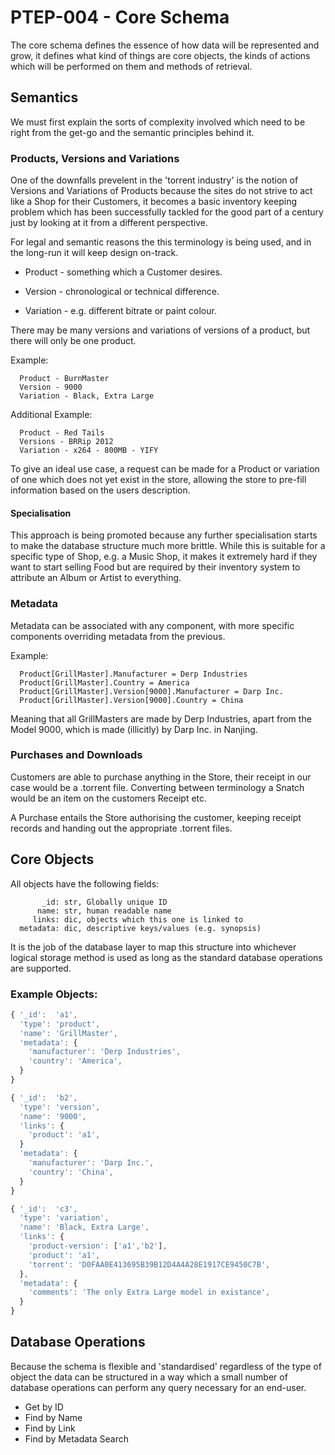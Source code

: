 # PTEP-004 - Core Schema

The core schema defines the essence of how data will be represented 
and grow, it defines what kind of things are core objects, the kinds
of actions which will be performed on them and methods of retrieval.

## Semantics

We must first explain the sorts of complexity involved which need
to be right from the get-go and the semantic principles behind it.

### Products, Versions and Variations

One of the downfalls prevelent in the 'torrent industry' is the notion
of Versions and Variations of Products because the sites do not strive
to act like a Shop for their Customers, it becomes a basic inventory
keeping problem which has been successfully tackled for the good part
of a century just by looking at it from a different perspective.

For legal and semantic reasons the this terminology is being used, and
in the long-run it will keep design on-track.

 * Product - something which a Customer desires.

 * Version - chronological or technical difference.

 * Variation - e.g. different bitrate or paint colour.

There may be many versions and variations of versions of a product,
but there will only be one product.

Example:

```
  Product - BurnMaster
  Version - 9000
  Variation - Black, Extra Large
```

Additional Example:

```
  Product - Red Tails
  Versions - BRRip 2012
  Variation - x264 - 800MB - YIFY
```

To give an ideal use case, a request can be made for a Product or 
variation of one which does not yet exist in the store, allowing 
the store to pre-fill information based on the users description.


#### Specialisation

This approach is being promoted because any further specialisation
starts to make the database structure much more brittle. While this
is suitable for a specific type of Shop, e.g. a Music Shop, it makes
it extremely hard if they want to start selling Food but are required
by their inventory system to attribute an Album or Artist to everything.


### Metadata

Metadata can be associated with any component, with more specific
components overriding metadata from the previous.

Example:

```
  Product[GrillMaster].Manufacturer = Derp Industries
  Product[GrillMaster].Country = America
  Product[GrillMaster].Version[9000].Manufacturer = Darp Inc.
  Product[GrillMaster].Version[9000].Country = China
```

Meaning that all GrillMasters are made by Derp Industries, apart from 
the Model 9000, which is made (illicitly) by Darp Inc. in Nanjing. 


### Purchases and Downloads

Customers are able to purchase anything in the Store, their receipt in
our case would be a .torrent file. Converting between terminology a
Snatch would be an item on the customers Receipt etc.

A Purchase entails the Store authorising the customer, keeping receipt
records and handing out the appropriate .torrent files.


## Core Objects

All objects have the following fields:
```
       _id: str, Globally unique ID
      name: str, human readable name
     links: dic, objects which this one is linked to
  metadata: dic, descriptive keys/values (e.g. synopsis)
```

It is the job of the database layer to map this structure into whichever logical
storage method is used as long as the standard database operations are supported.

### Example Objects:

```javascript
{ '_id':  'a1',
  'type': 'product',
  'name': 'GrillMaster',
  'metadata': {
    'manufacturer': 'Derp Industries',
    'country': 'America',
  }
}

{ '_id':  'b2',
  'type': 'version',
  'name': '9000',
  'links': {
    'product': 'a1',
  }  
  'metadata': {
    'manufacturer': 'Darp Inc.',
    'country': 'China',
  }
}

{ '_id':  'c3',
  'type': 'variation',
  'name': 'Black, Extra Large',
  'links': {
    'product-version': ['a1','b2'],
    'product': 'a1',
    'torrent': 'D0FAA0E413695B39B12D4A4A28E1917CE9450C7B',
  },
  'metadata': {
    'comments': 'The only Extra Large model in existance',
  }
}
```

## Database Operations

Because the schema is flexible and 'standardised' regardless of the type of object the
data can be structured in a way which a small number of database operations can perform
any query necessary for an end-user.

 * Get by ID
 * Find by Name
 * Find by Link
 * Find by Metadata Search
